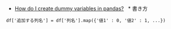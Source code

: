 * [How do I create dummy variables in pandas?](https://youtu.be/0s_1IsROgDc)
    * 書き方
```
df['追加する列名'] = df['列名'].map({'値1' : 0, '値2' : 1, ...})
```
